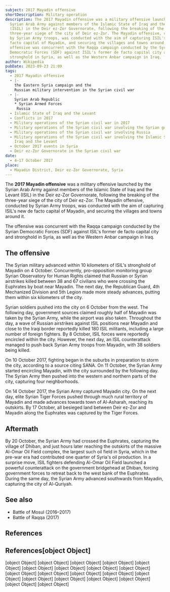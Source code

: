 ```yaml
---
subject: 2017 Mayadin offensive
shortDescription: Military operation
description: The 2017 Mayadin offensive was a military offensive launched by the
  Syrian Arab Army against members of the Islamic State of Iraq and the Levant
  (ISIL) in the Deir ez-Zor Governorate, following the breaking of the
  three-year siege of the city of Deir ez-Zor. The Mayadin offensive, conducted
  by Syrian Army troops, was conducted with the aim of capturing ISIL's new de
  facto capital of Mayadin, and securing the villages and towns around it. The
  offensive was concurrent with the Raqqa campaign conducted by the Syrian
  Democratic Forces (SDF) against ISIL's former de facto capital city and
  stronghold in Syria, as well as the Western Anbar campaign in Iraq.
author: Wikipedia
pubDate: 2023-09-23 21:09
tags:
  - 2017 Mayadin offensive
  - |-
    the Eastern Syria campaign and the
    Russian military intervention in the Syrian civil war
  - |-
    Syrian Arab Republic
    * Syrian Armed Forces
     Russia
  - Islamic State of Iraq and the Levant
  - Conflicts in 2017
  - Military operations of the Syrian civil war in 2017
  - Military operations of the Syrian civil war involving the Syrian government
  - Military operations of the Syrian civil war involving Russia
  - Military operations of the Syrian civil war involving the Islamic State of
    Iraq and the Levant
  - October 2017 events in Syria
  - Deir ez-Zor Governorate in the Syrian civil war
date:
  - 4–17 October 2017
place:
  - Mayadin District, Deir ez-Zor Governorate, Syria
---
```


The **2017 Mayadin offensive** was a military offensive launched by the Syrian Arab Army against members of the Islamic State of Iraq and the Levant (ISIL) in the Deir ez-Zor Governorate, following the breaking of the three-year siege of the city of Deir ez-Zor. The Mayadin offensive, conducted by Syrian Army troops, was conducted with the aim of capturing ISIL's new de facto capital of Mayadin, and securing the villages and towns around it.

The offensive was concurrent with the Raqqa campaign conducted by the Syrian Democratic Forces (SDF) against ISIL's former de facto capital city and stronghold in Syria, as well as the Western Anbar campaign in Iraq.

## The offensive
The Syrian military advanced within 10 kilometers of ISIL's stronghold of Mayadin on 4 October. Concurrently, pro-opposition monitoring group Syrian Observatory for Human Rights claimed that Russian or Syrian airstrikes killed between 38 and 67 civilians who were crossing the Euphrates by boat near Mayadin. The next day, the Republican Guard, 4th Mechanized Division and 5th Legion made more steady advances, putting them within six kilometers of the city.

Syrian soldiers pushed into the city on 6 October from the west. The following day, government sources claimed roughly half of Mayadin was taken by the Syrian Army, while the airport was also taken. Throughout the day, a wave of Russian airstrikes against ISIL positions near Mayadin and close to the Iraqi border reportedly killed 180 ISIL militants, including a large number of foreign fighters. By 8 October, ISIL forces were reportedly encircled within the city. However, the next day, an ISIL counterattack managed to push back Syrian Army troops from Mayadin, with 38 soldiers being killed.

On 10 October 2017, fighting began in the suburbs in preparation to storm the city, according to a source citing SANA. On 11 October, the Syrian Army started encircling Mayadin, with the city surrounded by the following day. The Syrian Army then pushed into the western and northern parts of the city, capturing four neighborhoods.

On 14 October 2017, the Syrian Army captured Mayadin city. On the next day, elite Syrian Tiger Forces pushed through much rural territory of Mayadin and made advances towards town of Al-Asharah, reaching its outskirts. By 17 October, all besieged land between Deir ez-Zor and Mayadin along the Euphrates was captured by the Tiger Forces.

## Aftermath
By 20 October, the Syrian Army had crossed the Euphrates, capturing the village of Dhiban, and just hours later reaching the outskirts of the massive Al-Omar Oil Field complex, the largest such oil field in Syria, which in the pre-war era had contributed one quarter of Syria's oil production. In a surprise move, ISIL fighters defending Al-Omar Oil Field launched a powerful counterattack on the government bridgehead at Dhiban, forcing government forces to retreat back to the west bank of the Euphrates. During the same day, the Syrian Army advanced southwards from Mayadin, capturing the city of Al-Quriyah.

## See also
 * Battle of Mosul (2016–2017)
 * Battle of Raqqa (2017)


## References
## References[object Object]
[object Object]
[object Object]
[object Object]
[object Object]
[object Object]
[object Object]
[object Object]
[object Object]
[object Object]
[object Object]
[object Object]
[object Object]
[object Object]
[object Object]
[object Object]
[object Object]
[object Object]
[object Object]
[object Object]
[object Object]